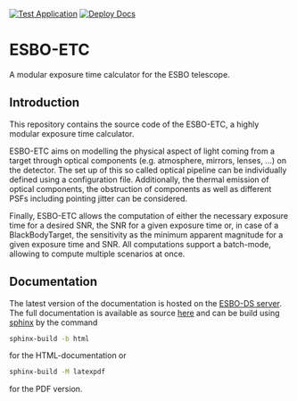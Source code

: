 [![Test Application](https://github.com/LukasK13/ESBO-ETC/workflows/Test%20Application/badge.svg)](https://github.com/LukasK13/ESBO-ETC/actions)
[![Deploy Docs](https://github.com/LukasK13/ESBO-ETC/workflows/Deploy%20Docs/badge.svg)](https://github.com/LukasK13/ESBO-ETC/actions)

# ESBO-ETC
A modular exposure time calculator for the ESBO telescope.

## Introduction
This repository contains the source code of the ESBO-ETC, a highly modular exposure time calculator.

ESBO-ETC aims on modelling the physical aspect of light coming from a target through optical components
(e.g. atmosphere, mirrors, lenses, ...) on the detector. The set up of this so called optical pipeline can be
individually defined using a configuration file. Additionally, the thermal emission of optical components, the
obstruction of components as well as different PSFs including pointing jitter can be considered.

Finally, ESBO-ETC allows the computation of either the necessary exposure time for a desired SNR, the SNR for a given
exposure time or, in case of a BlackBodyTarget, the sensitivity as the minimum apparent magnitude for a given exposure
time and SNR. All computations support a batch-mode, allowing to compute multiple scenarios at once.

## Documentation
The latest version of the documentation is hosted on the [ESBO-DS server](https://esbo-ds.irs.uni-stuttgart.de/esboetcdocs/).
The full documentation is available as source [here](docs) and can be build using
[sphinx](https://www.sphinx-doc.org/en/master/usage/installation.html) by the command
```bash
sphinx-build -b html
```

for the HTML-documentation or

```bash
sphinx-build -M latexpdf
```

for the PDF version.